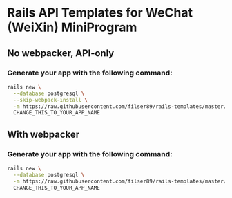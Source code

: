 # Rails API Templates for WeChat (WeiXin) MiniProgram

## No webpacker, API-only
### Generate your app with the following command:

```bash
rails new \
  --database postgresql \
  --skip-webpack-install \
  -m https://raw.githubusercontent.com/filser89/rails-templates/master/rails-api-template-wxmp.rb \
  CHANGE_THIS_TO_YOUR_APP_NAME
```

## With webpacker
### Generate your app with the following command:

```bash
rails new \
  --database postgresql \
  -m https://raw.githubusercontent.com/filser89/rails-templates/master/rails-api-template-wxmp-webpacker.rb \
  CHANGE_THIS_TO_YOUR_APP_NAME
```
